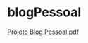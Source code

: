 # blogPessoal
[Projeto Blog Pessoal.pdf](https://github.com/TaisAnjos/blogPessoal/files/8708865/Projeto.Blog.Pessoal.pdf)
